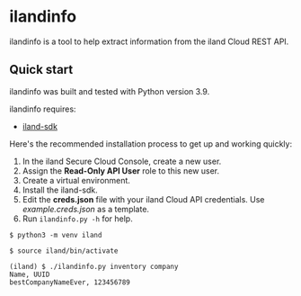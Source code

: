 # ilandinfo

ilandinfo is a tool to help extract information from the iland Cloud
REST API.

## Quick start

ilandinfo was built and tested with Python version 3.9.

ilandinfo requires:

* [iland-sdk](https://github.com/ilanddev/python-sdk)

Here's the recommended installation process to get up and working quickly:

1. In the iland Secure Cloud Console, create a new user.
2. Assign the **Read-Only API User** role to this new user.
3. Create a virtual environment.
4. Install the iland-sdk.
5. Edit the **creds.json** file with your iland Cloud API credentials. Use *example.creds.json* as a template.
6. Run `ilandinfo.py -h` for help.

```shell
$ python3 -m venv iland

$ source iland/bin/activate

(iland) $ ./ilandinfo.py inventory company
Name, UUID
bestCompanyNameEver, 123456789
```
